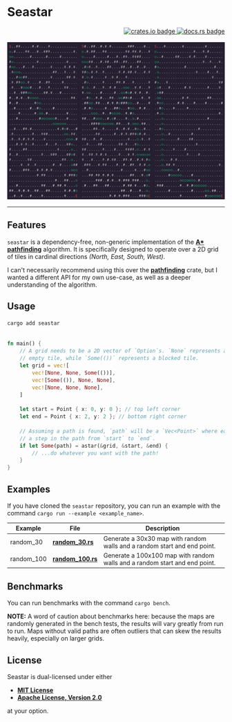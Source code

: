 # Seastar

<!-- markdownlint-disable -->
<div align="right">
<a href="https://crates.io/crates/seastar">
    <img src="https://img.shields.io/crates/v/seastar?style=flat-square" alt="crates.io badge">
</a>
<a href="https://docs.rs/seastar/latest/seastar/">
    <img src="https://img.shields.io/docsrs/seastar?style=flat-square" alt="docs.rs badge">
</a>
</div>
<br>
<div align="center">
    <img src="assets/example.webp" alt="terminal screenshot showing off paths from start to end">
</div>
<!-- markdownlint-enable -->

---

## Features

`seastar` is a dependency-free, non-generic implementation of the __[A*
pathfinding](https://en.wikipedia.org/wiki/A*_search_algorithm)__ algorithm. It
is specifically designed to operate over a 2D grid of tiles in cardinal
directions _(North, East, South, West)_.

I can't necessarily recommend using this over the
__[pathfinding](https://github.com/samueltardieu/pathfinding)__ crate, but I
wanted a different API for my own use-case, as well as a deeper understanding of
the algorithm.

## Usage

```sh
cargo add seastar
```

```rust

fn main() {
    // A grid needs to be a 2D vector of `Option`s. `None` represents an
    // empty tile, while `Some(())` represents a blocked tile.
    let grid = vec![
        vec![None, None, Some(())],
        vec![Some(()), None, None],
        vec![None, None, None],
    ]

    let start = Point { x: 0, y: 0 }; // top left corner
    let end = Point { x: 2, y: 2 }; // bottom right corner

    // Assuming a path is found, `path` will be a `Vec<Point>` where each point is
    // a step in the path from `start` to `end`.
    if let Some(path) = astar(&grid, &start, &end) {
        // ...do whatever you want with the path!
    }
}

```

## Examples

If you have cloned the `seastar` repository, you can run an example with the
command `cargo run --example <example_name>`.

<!-- markdownlint-disable -->
| Example | File                                    | Description                                                              | 
|---------|-----------------------------------------|--------------------------------------------------------------------------|
| random_30 | __[random_30.rs](/examples/random_30.rs)__   | Generate a 30x30 map with random walls and a random start and end point. |                    
| random_100 | __[random_100.rs](/examples/random_100.rs)__   | Generate a 100x100 map with random walls and a random start and end point. |
<!-- markdownlint-enable -->

## Benchmarks

You can run benchmarks with the command `cargo bench`.

__NOTE:__ A word of caution about benchmarks here: because the maps are randomly
generated in the bench tests, the results will vary greatly from run to run.
Maps without valid paths are often outliers that can skew the results heavily,
especially on larger grids.

## License

Seastar is dual-licensed under either

- __[MIT License](/docs/LICENSE-MIT)__
- __[Apache License, Version 2.0](/docs/LICENSE-APACHE)__

at your option.
